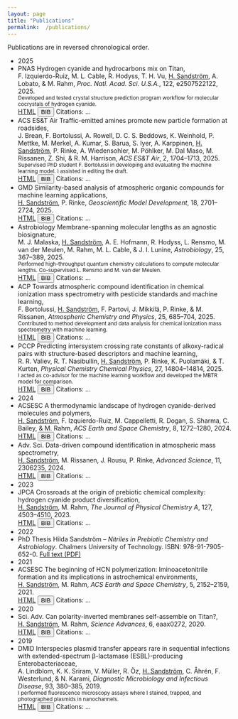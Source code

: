 ```yaml
---
layout: page
title: "Publications"
permalink:  /publications/
---
```


Publications are in reversed chronological order.


<ul class="pub-list">

<!-- 2025 -->
<li class="pub-year-divider">2025</li>

<li class="pub-entry" data-doi="10.1073/pnas.2507522122">
  <span class="pub-badge">PNAS</span> Hydrogen cyanide and hydrocarbons mix on Titan,<br>
  F. Izquierdo-Ruiz, M. L. Cable, R. Hodyss, T. H. Vu, <span class="author-underline">H. Sandström</span>, A. Lobato, & M. Rahm, <em>Proc. Natl. Acad. Sci. U.S.A.</em>, 122, e2507522122, 2025.<br>
  <small>Developed and tested crystal structure prediction program workflow for molecular cocrystals of hydrogen cyanide.</small>
  <div class="pub-buttons">
    <a class="doi-button" href="https://doi.org/10.1073/pnas.2507522122" target="_blank">HTML</a>
    <button class="bib-button" data-bib="pnas_2025">BIB</button>
    <span class="citation-count">Citations: <span class="count">...</span></span>
  </div>
</li>

<li class="pub-entry" data-doi="10.1021/acsestair.5c00119">
  <span class="pub-badge">ACS ES&T Air</span> Traffic-emitted amines promote new particle formation at roadsides,<br>
  J. Brean, F. Bortolussi, A. Rowell, D. C. S. Beddows, K. Weinhold, P. Mettke, M. Merkel, A. Kumar, S. Barua, S. Iyer, A. Karppinen, <span class="author-underline">H. Sandström</span>, P. Rinke, A. Wiedensohler, M. Pöhlker, M. Dal Maso, M. Rissanen, Z. Shi, & R. M. Harrison, <em>ACS ES&T Air</em>, 2, 1704–1713, 2025.<br>
  <small>Supervised PhD student F. Bortolussi in developing and evaluating the machine learning model. I assisted in editing the draft.</small>
  <div class="pub-buttons">
    <a class="doi-button" href="https://doi.org/10.1021/acsestair.5c00119" target="_blank">HTML</a>
    <button class="bib-button" data-bib="acsest_air_2025">BIB</button>
    <span class="citation-count">Citations: <span class="count">...</span></span>
  </div>
</li>

<li class="pub-entry" data-doi="10.5194/gmd-18-2701-2025">
  <span class="pub-badge">GMD</span> Similarity-based analysis of atmospheric organic compounds for machine learning applications,<br>
  <span class="author-underline">H. Sandström</span>, P. Rinke, <em>Geoscientific Model Development</em>, 18, 2701–2724, 2025.<br>
  <div class="pub-buttons">
    <a class="doi-button" href="https://doi.org/10.5194/gmd-18-2701-2025" target="_blank">HTML</a>
    <button class="bib-button" data-bib="gmd_2025">BIB</button>
    <span class="citation-count">Citations: <span class="count">...</span></span>
  </div>
</li>

<li class="pub-entry" data-doi="10.1089/ast.2024.0125">
  <span class="pub-badge">Astrobiology</span> Membrane-spanning molecular lengths as an agnostic biosignature,<br>
  M. J. Malaska, <span class="author-underline">H. Sandström</span>, A. E. Hofmann, R. Hodyss, L. Rensmo, M. van der Meulen, M. Rahm, M. L. Cable, & J. I. Lunine, <em>Astrobiology</em>, 25, 367–389, 2025.<br>
  <small>Performed high-throughput quantum chemistry calculations to compute molecular lengths. Co-supervised L. Rensmo and M. van der Meulen.</small>
  <div class="pub-buttons">
    <a class="doi-button" href="https://doi.org/10.1089/ast.2024.0125" target="_blank">HTML</a>
    <button class="bib-button" data-bib="astrobiology_2025">BIB</button>
    <span class="citation-count">Citations: <span class="count">...</span></span>
  </div>
</li>

<li class="pub-entry" data-doi="10.5194/acp-25-685-2025">
  <span class="pub-badge">ACP</span> Towards atmospheric compound identification in chemical ionization mass spectrometry with pesticide standards and machine learning,<br>
  F. Bortolussi, <span class="author-underline">H. Sandström</span>, F. Partovi, J. Mikkilä, P. Rinke, & M. Rissanen, <em>Atmospheric Chemistry and Physics</em>, 25, 685–704, 2025.<br>
  <small>Contributed to method development and data analysis for chemical ionization mass spectrometry with machine learning.</small>
  <div class="pub-buttons">
    <a class="doi-button" href="https://doi.org/10.5194/acp-25-685-2025" target="_blank">HTML</a>
    <button class="bib-button" data-bib="acp_2025">BIB</button>
    <span class="citation-count">Citations: <span class="count">...</span></span>
  </div>
</li>

<li class="pub-entry" data-doi="10.1039/D5CP01101A">
  <span class="pub-badge">PCCP</span> Predicting intersystem crossing rate constants of alkoxy-radical pairs with structure-based descriptors and machine learning,<br>
  R. R. Valiev, R. T. Nasibullin, <span class="author-underline">H. Sandström</span>, P. Rinke, K. Puolamäki, & T. Kurten, <em>Physical Chemistry Chemical Physics</em>, 27, 14804–14814, 2025.<br>
  <small>I acted as co-advisor for the machine learning workflow and developed the MBTR model for comparison.</small>
  <div class="pub-buttons">
    <a class="doi-button" href="https://doi.org/10.1039/D5CP01101A" target="_blank">HTML</a>
    <button class="bib-button" data-bib="pccp_2025">BIB</button>
    <span class="citation-count">Citations: <span class="count">...</span></span>
  </div>
</li>

<!-- 2024 -->
<li class="pub-year-divider">2024</li>

<li class="pub-entry" data-doi="10.1021/acsearthspacechem.4c00088">
  <span class="pub-badge">ACSESC</span> A thermodynamic landscape of hydrogen cyanide-derived molecules and polymers,<br>
  <span class="author-underline">H. Sandström</span>, F. Izquierdo-Ruiz, M. Cappelletti, R. Dogan, S. Sharma, C. Bailey, & M. Rahm, <em>ACS Earth and Space Chemistry</em>, 8, 1272–1280, 2024.<br>
  <div class="pub-buttons">
    <a class="doi-button" href="https://doi.org/10.1021/acsearthspacechem.4c00088" target="_blank">HTML</a>
    <button class="bib-button" data-bib="acsearth_2024">BIB</button>
    <span class="citation-count">Citations: <span class="count">...</span></span>
  </div>
</li>

<li class="pub-entry" data-doi="10.1002/advs.202306235">
  <span class="pub-badge">Adv. Sci.</span> Data-driven compound identification in atmospheric mass spectrometry,<br>
  <span class="author-underline">H. Sandström</span>, M. Rissanen, J. Rousu, P. Rinke, <em>Advanced Science</em>, 11, 2306235, 2024.<br>
  <div class="pub-buttons">
    <a class="doi-button" href="https://doi.org/10.1002/advs.202306235" target="_blank">HTML</a>
    <button class="bib-button" data-bib="adv_sci_2024">BIB</button>
    <span class="citation-count">Citations: <span class="count">...</span></span>
  </div>
</li>

<!-- 2023 -->
<li class="pub-year-divider">2023</li>

<li class="pub-entry" data-doi="10.1021/acs.jpca.3c01504">
  <span class="pub-badge">JPCA</span> Crossroads at the origin of prebiotic chemical complexity: hydrogen cyanide product diversification,<br>
  <span class="author-underline">H. Sandström</span>, M. Rahm, <em>The Journal of Physical Chemistry A</em>, 127, 4503–4510, 2023.<br>
  <div class="pub-buttons">
    <a class="doi-button" href="https://doi.org/10.1021/acs.jpca.3c01504" target="_blank">HTML</a>
    <button class="bib-button" data-bib="jpca_2023">BIB</button>
    <span class="citation-count">Citations: <span class="count">...</span></span>
  </div>
</li>

<!-- 2022: ADDED — PhD thesis -->
  <!-- 2022 -->
  <li class="pub-year-divider">2022</li>
  <li class="pub-entry">
    <span class="pub-badge">PhD Thesis</span>
    Hilda Sandström – <em>Nitriles in Prebiotic Chemistry and Astrobiology</em>.  
    Chalmers University of Technology. ISBN: 978-91-7905-652-0.  
    <a href="https://research.chalmers.se/en/publication/532610" target="_blank">Full text (PDF)</a>
  </li>


<!-- 2021 -->
<li class="pub-year-divider">2021</li>

<li class="pub-entry" data-doi="10.1021/acsearthspacechem.1c00195">
  <span class="pub-badge">ACSESC</span> The beginning of HCN polymerization: Iminoacetonitrile formation and its implications in astrochemical environments,<br>
  <span class="author-underline">H. Sandström</span>, M. Rahm, <em>ACS Earth and Space Chemistry</em>, 5, 2152–2159, 2021.<br>
  <div class="pub-buttons">
    <a class="doi-button" href="https://doi.org/10.1021/acsearthspacechem.1c00195" target="_blank">HTML</a>
    <button class="bib-button" data-bib="acsearth_2021">BIB</button>
    <span class="citation-count">Citations: <span class="count">...</span></span>
  </div>
</li>

<!-- 2020 -->
<li class="pub-year-divider">2020</li>

<li class="pub-entry" data-doi="10.1126/sciadv.aax0272">
  <span class="pub-badge">Sci. Adv.</span> Can polarity-inverted membranes self-assemble on Titan?,<br>
  <span class="author-underline">H. Sandström</span>, M. Rahm, <em>Science Advances</em>, 6, eaax0272, 2020.<br>
  <div class="pub-buttons">
    <a class="doi-button" href="https://doi.org/10.1126/sciadv.aax0272" target="_blank">HTML</a>
    <button class="bib-button" data-bib="sciadv_2020">BIB</button>
    <span class="citation-count">Citations: <span class="count">...</span></span>
  </div>
</li>

<!-- 2019 -->
<li class="pub-year-divider">2019</li>

<li class="pub-entry" data-doi="10.1016/j.diagmicrobio.2018.10.014">
  <span class="pub-badge">DMID</span> Interspecies plasmid transfer appears rare in sequential infections with extended-spectrum β-lactamase (ESBL)-producing Enterobacteriaceae,<br>
  A. Lindblom, K. K. Sriram, V. Müller, R. Öz, <span class="author-underline">H. Sandström</span>, C. Åhrén, F. Westerlund, & N. Karami, <em>Diagnostic Microbiology and Infectious Disease</em>, 93, 380–385, 2019.<br>
  <small>I performed fluorescence microscopy assays where I stained, trapped, and photographed plasmids in nanochannels.</small>
  <div class="pub-buttons">
    <a class="doi-button" href="https://doi.org/10.1016/j.diagmicrobio.2018.10.014" target="_blank">HTML</a>
    <button class="bib-button" data-bib="dmid_2019">BIB</button>
    <span class="citation-count">Citations: <span class="count">...</span></span>
  </div>
</li>

</ul>

<!-- Style for underlined name -->
<style>
.author-underline {
  text-decoration: underline;
}
</style>

<!-- Inline BibTeX Download Script -->
<script>
const bibEntries = {
  pnas_2025: `@article{Izquierdo-Ruiz2025,
author = {F. Izquierdo-Ruiz and M. L. Cable and R. Hodyss and T. H. Vu and H. Sandström and A. Lobato and M. Rahm},
title = {Hydrogen cyanide and hydrocarbons mix on Titan},
journal = {Proc. Natl. Acad. Sci. U.S.A.},
year = {2025},
volume = {122},
pages = {e2507522122},
doi = {10.1073/pnas.2507522122}
}`,
  acsest_air_2025: `@article{Brean2025,
author = {J. Brean and F. Bortolussi and A. Rowell and D. C. S. Beddows and K. Weinhold and P. Mettke and M. Merkel and A. Kumar and S. Barua and S. Iyer and A. Karppinen and H. Sandström and P. Rinke and A. Wiedensohler and M. Pöhlker and M. Dal Maso and M. Rissanen and Z. Shi and R. M. Harrison},
title = {Traffic-Emitted Amines Promote New Particle Formation at Roadsides},
journal = {ACS ES&T Air},
year = {2025},
volume = {2},
pages = {1704--1713},
doi = {10.1021/acsestair.5c00119}
}`,
  gmd_2025: `@article{Sandstrom2025GMD,
author = {H. Sandström and P. Rinke},
title = {Similarity-based analysis of atmospheric organic compounds for machine learning applications},
journal = {Geoscientific Model Development},
year = {2025},
volume = {18},
pages = {2701--2724},
doi = {10.5194/gmd-18-2701-2025}
}`,
  astrobiology_2025: `@article{Malaska2025,
author = {M. J. Malaska and H. Sandström and A. E. Hofmann and R. Hodyss and L. Rensmo and M. van der Meulen and M. Rahm and M. L. Cable and J. I. Lunine},
title = {Membrane-Spanning Molecular Lengths as an Agnostic Biosignature},
journal = {Astrobiology},
year = {2025},
volume = {25},
pages = {367--389},
doi = {10.1089/ast.2024.0125}
}`,
  acp_2025: `@article{Bortolussi2025ACP,
author = {F. Bortolussi and H. Sandström and F. Partovi and J. Mikkilä and P. Rinke and M. Rissanen},
title = {Towards atmospheric compound identification in chemical ionization mass spectrometry with pesticide standards and machine learning},
journal = {Atmospheric Chemistry and Physics},
year = {2025},
volume = {25},
pages = {685--704},
doi = {10.5194/acp-25-685-2025}
}`,
  pccp_2025: `@article{Valiev2025,
author = {R. R. Valiev and R. T. Nasibullin and H. Sandström and P. Rinke and K. Puolamäki and T. Kurten},
title = {Predicting Intersystem Crossing Rate Constants of Alkoxy-Radical Pairs with Structure-Based Descriptors and Machine Learning},
journal = {Physical Chemistry Chemical Physics},
year = {2025},
volume = {27},
pages = {14804--14814},
doi = {10.1039/D5CP01101A}
}`,
  acsearth_2024: `@article{Sandstrom2024ACSESC,
author = {H. Sandström and F. Izquierdo-Ruiz and M. Cappelletti and R. Dogan and S. Sharma and C. Bailey and M. Rahm},
title = {A Thermodynamic Landscape of Hydrogen Cyanide-Derived Molecules and Polymers},
journal = {ACS Earth and Space Chemistry},
year = {2024},
volume = {8},
pages = {1272--1280},
doi = {10.1021/acsearthspacechem.4c00088}
}`,
  adv_sci_2024: `@article{Sandstrom2024AdvSci,
author = {H. Sandström and M. Rissanen and J. Rousu and P. Rinke},
title = {Data‐Driven Compound Identification in Atmospheric Mass Spectrometry},
journal = {Advanced Science},
year = {2024},
volume = {11},
pages = {2306235},
doi = {10.1002/advs.202306235}
}`,
  jpca_2023: `@article{Sandstrom2023JPCA,
author = {H. Sandström and M. Rahm},
title = {Crossroads at the origin of prebiotic chemical complexity: Hydrogen cyanide product diversification},
journal = {The Journal of Physical Chemistry A},
year = {2023},
volume = {127},
pages = {4503--4510},
doi = {10.1021/acs.jpca.3c01504}
}`,
  acsearth_2021: `@article{Sandstrom2021ACSESC,
author = {H. Sandström and M. Rahm},
title = {The beginning of HCN polymerization: Iminoacetonitrile formation and its implications in astrochemical environments},
journal = {ACS Earth and Space Chemistry},
year = {2021},
volume = {5},
pages = {2152--2159},
doi = {10.1021/acsearthspacechem.1c00195}
}`,
  sciadv_2020: `@article{Sandstrom2020SciAdv,
author = {H. Sandström and M. Rahm},
title = {Can polarity-inverted membranes self-assemble on Titan?},
journal = {Science Advances},
year = {2020},
volume = {6},
pages = {eaax0272},
doi = {10.1126/sciadv.aax0272}
}`,
  dmid_2019: `@article{Lindblom2019,
author = {A. Lindblom and K. K. Sriram and V. Müller and R. Öz and H. Sandström and C. Åhrén and F. Westerlund and N. Karami},
title = {Interspecies plasmid transfer appears rare in sequential infections with extended-spectrum β-lactamase (ESBL)-producing Enterobacteriaceae},
journal = {Diagnostic Microbiology and Infectious Disease},
year = {2019},
volume = {93},
pages = {380--385},
doi = {10.1016/j.diagmicrobio.2018.10.014}
}`;

// BibTeX download
document.querySelectorAll('.bib-button').forEach(button => {
  button.addEventListener('click', () => {
    const key = button.dataset.bib;
    if (!bibEntries[key]) return alert("BibTeX entry not found!");
    const blob = new Blob([bibEntries[key]], { type: 'text/plain' });
    const url = URL.createObjectURL(blob);
    const a = document.createElement('a');
    a.href = url;
    a.download = key + '.bib';
    document.body.appendChild(a);
    a.click();
    document.body.removeChild(a);
    URL.revokeObjectURL(url);
  });
});


// CrossRef citation counts — skip fetch when no DOI and show "—"
document.querySelectorAll('.pub-entry').forEach(entry => {
  const doi = entry.dataset.doi;
  const countSpan = entry.querySelector('.citation-count .count');
  if (!doi) {
    // no DOI available (e.g. thesis) — show dash
    if (countSpan) countSpan.textContent = '—';
    return;
  }
  fetch(`https://api.crossref.org/works/${encodeURIComponent(doi)}`)
    .then(res => {
      if (!res.ok) throw new Error('CrossRef fetch failed');
      return res.json();
    })
    .then(data => {
      if (data.message && data.message['is-referenced-by-count'] !== undefined) {
        if (countSpan) countSpan.textContent = data.message['is-referenced-by-count'];
      } else {
        if (countSpan) countSpan.textContent = '0';
      }
    })
    .catch(() => {
      if (countSpan) countSpan.textContent = '0';
    });
});
</script>
